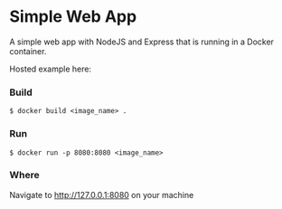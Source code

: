 # Simple Web App

A simple web app with NodeJS and Express that is running in a Docker container.

Hosted example here:

### Build

    $ docker build <image_name> .

### Run

    $ docker run -p 8080:8080 <image_name>

### Where

Navigate to http://127.0.0.1:8080 on your machine
